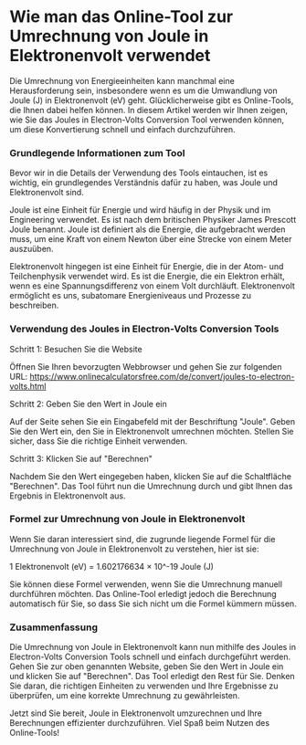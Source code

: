 Wie man das Online-Tool zur Umrechnung von Joule in Elektronenvolt verwendet
============================================================================

Die Umrechnung von Energieeinheiten kann manchmal eine Herausforderung sein, insbesondere wenn es um die Umwandlung von Joule (J) in Elektronenvolt (eV) geht. Glücklicherweise gibt es Online-Tools, die Ihnen dabei helfen können. In diesem Artikel werden wir Ihnen zeigen, wie Sie das Joules in Electron-Volts Conversion Tool verwenden können, um diese Konvertierung schnell und einfach durchzuführen.

### Grundlegende Informationen zum Tool

Bevor wir in die Details der Verwendung des Tools eintauchen, ist es wichtig, ein grundlegendes Verständnis dafür zu haben, was Joule und Elektronenvolt sind.

Joule ist eine Einheit für Energie und wird häufig in der Physik und im Engineering verwendet. Es ist nach dem britischen Physiker James Prescott Joule benannt. Joule ist definiert als die Energie, die aufgebracht werden muss, um eine Kraft von einem Newton über eine Strecke von einem Meter auszuüben.

Elektronenvolt hingegen ist eine Einheit für Energie, die in der Atom- und Teilchenphysik verwendet wird. Es ist die Energie, die ein Elektron erhält, wenn es eine Spannungsdifferenz von einem Volt durchläuft. Elektronenvolt ermöglicht es uns, subatomare Energieniveaus und Prozesse zu beschreiben.

### Verwendung des Joules in Electron-Volts Conversion Tools

Schritt 1: Besuchen Sie die Website

Öffnen Sie Ihren bevorzugten Webbrowser und gehen Sie zur folgenden URL: <https://www.onlinecalculatorsfree.com/de/convert/joules-to-electron-volts.html>

Schritt 2: Geben Sie den Wert in Joule ein

Auf der Seite sehen Sie ein Eingabefeld mit der Beschriftung "Joule". Geben Sie den Wert ein, den Sie in Elektronenvolt umrechnen möchten. Stellen Sie sicher, dass Sie die richtige Einheit verwenden.

Schritt 3: Klicken Sie auf "Berechnen"

Nachdem Sie den Wert eingegeben haben, klicken Sie auf die Schaltfläche "Berechnen". Das Tool führt nun die Umrechnung durch und gibt Ihnen das Ergebnis in Elektronenvolt aus.

### Formel zur Umrechnung von Joule in Elektronenvolt

Wenn Sie daran interessiert sind, die zugrunde liegende Formel für die Umrechnung von Joule in Elektronenvolt zu verstehen, hier ist sie:

1 Elektronenvolt (eV) = 1.602176634 × 10^-19 Joule (J)

Sie können diese Formel verwenden, wenn Sie die Umrechnung manuell durchführen möchten. Das Online-Tool erledigt jedoch die Berechnung automatisch für Sie, so dass Sie sich nicht um die Formel kümmern müssen.

### Zusammenfassung

Die Umrechnung von Joule in Elektronenvolt kann nun mithilfe des Joules in Electron-Volts Conversion Tools schnell und einfach durchgeführt werden. Gehen Sie zur oben genannten Website, geben Sie den Wert in Joule ein und klicken Sie auf "Berechnen". Das Tool erledigt den Rest für Sie. Denken Sie daran, die richtigen Einheiten zu verwenden und Ihre Ergebnisse zu überprüfen, um eine korrekte Umrechnung zu gewährleisten.

Jetzt sind Sie bereit, Joule in Elektronenvolt umzurechnen und Ihre Berechnungen effizienter durchzuführen. Viel Spaß beim Nutzen des Online-Tools!